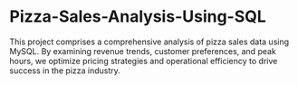 # Pizza-Sales-Analysis-Using-SQL
This project comprises a comprehensive analysis of pizza sales data using MySQL. By examining revenue trends, customer preferences, and peak hours, we optimize pricing strategies and operational efficiency to drive success in the pizza industry.

